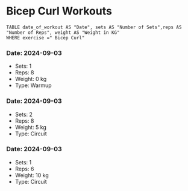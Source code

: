 # Bicep Curl Workouts

```dataview 
TABLE date_of_workout AS "Date", sets AS "Number of Sets",reps AS "Number of Reps", weight AS "Weight in KG" 
WHERE exercise =" Bicep Curl"
```
### Date: 2024-09-03
- Sets: 1
- Reps: 8
- Weight: 0 kg
- Type: Warmup

### Date: 2024-09-03
- Sets: 2
- Reps: 8
- Weight: 5 kg
- Type: Circuit

### Date: 2024-09-03
- Sets: 1
- Reps: 6
- Weight: 10 kg
- Type: Circuit

